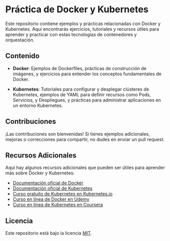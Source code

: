 # Práctica de Docker y Kubernetes

Este repositorio contiene ejemplos y prácticas relacionadas con Docker y Kubernetes. Aquí encontrarás ejercicios, tutoriales y recursos útiles para aprender y practicar con estas tecnologías de contenedores y orquestación.

## Contenido

- **Docker**: Ejemplos de Dockerfiles, prácticas de construcción de imágenes, y ejercicios para entender los conceptos fundamentales de Docker.

- **Kubernetes**: Tutoriales para configurar y desplegar clústeres de Kubernetes, ejemplos de YAML para definir recursos como Pods, Servicios, y Despliegues, y prácticas para administrar aplicaciones en un entorno Kubernetes.


## Contribuciones

¡Las contribuciones son bienvenidas! Si tienes ejemplos adicionales, mejoras o correcciones para compartir, no dudes en enviar un pull request.

## Recursos Adicionales

Aquí hay algunos recursos adicionales que pueden ser útiles para aprender más sobre Docker y Kubernetes:

- [Documentación oficial de Docker](https://docs.docker.com/)
- [Documentación oficial de Kubernetes](https://kubernetes.io/docs/)
- [Curso gratuito de Kubernetes en Kubernetes.io](https://kubernetes.io/es/docs/tutorials/kubernetes-basics/)
- [Curso en línea de Docker en Udemy](https://www.udemy.com/course/docker-mastery/)
- [Curso en línea de Kubernetes en Coursera](https://www.coursera.org/courses?query=kubernetes)

## Licencia

Este repositorio está bajo la licencia [MIT](LICENSE).
